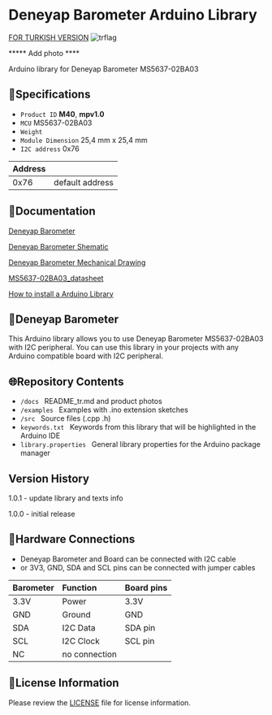 # Deneyap Barometer Arduino Library
[FOR TURKISH VERSION](docs/README_tr.md) ![trflag](https://github.com/deneyapkart/deneyapkart-arduino-core/blob/master/docs/tr.png)

***** Add photo ****

Arduino library for Deneyap Barometer MS5637-02BA03

## :mag_right:Specifications 
- `Product ID` **M40**, **mpv1.0**
- `MCU` MS5637-02BA03
- `Weight` 
- `Module Dimension` 25,4 mm x 25,4 mm
- `I2C address` 0x76

| Address |	| 
| :---    |:---|
| 0x76 | default address |

## :closed_book:Documentation
[Deneyap Barometer](https://docs.deneyapkart.org/en/content/contentDetail/deneyap-module-deneyap-barometric-pressure-m40)

[Deneyap Barometer Shematic](https://cdn.deneyapkart.org/media/upload/userFormUpload/rlIbYuEQpY6D71aVr0apsTyrQbVXPrZY.pdf)

[Deneyap Barometer Mechanical Drawing](https://cdn.deneyapkart.org/media/upload/userFormUpload/NjhCgZqNpQx17C8GAnLewFxnY0KyZKCy.pdf)

[MS5637-02BA03_datasheet](https://www.te.com/commerce/DocumentDelivery/DDEController?Action=srchrtrv&DocNm=MS5637-02BA03&DocType=Data+Sheet&DocLang=English)

[How to install a Arduino Library](https://docs.arduino.cc/software/ide-v1/tutorials/installing-libraries)

## :pushpin:Deneyap Barometer
This Arduino library allows you to use Deneyap Barometer MS5637-02BA03 with I2C peripheral. You can use this library in your projects with any Arduino compatible board with I2C peripheral.

## :globe_with_meridians:Repository Contents
- `/docs ` README_tr.md and product photos
- `/examples ` Examples with .ino extension sketches
- `/src ` Source files (.cpp .h)
- `keywords.txt ` Keywords from this library that will be highlighted in the Arduino IDE
- `library.properties ` General library properties for the Arduino package manager

## Version History
1.0.1 - update library and texts info 

1.0.0 - initial release

## :rocket:Hardware Connections
- Deneyap Barometer and Board can be connected with I2C cable
- or 3V3, GND, SDA and SCL pins can be connected with jumper cables

|Barometer| Function | Board pins | 
|:--- |   :---  | :---|
|3.3V | Power   |3.3V |      
|GND  | Ground  | GND | 
|SDA  | I2C Data  | SDA pin |
|SCL  | I2C Clock | SCL pin |
| NC| no connection|         |

## :bookmark_tabs:License Information
Please review the [LICENSE](https://github.com/deneyapkart/deneyap-basinc-olcer-arduino-library/blob/master/LICENSE) file for license information.